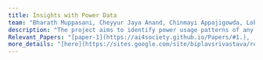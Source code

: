 ```yaml
---
title: Insights with Power Data
team: "Bharath Muppasani, Cheyyur Jaya Anand, Chinmayi Appajigowda, Lokesh Johri, Biplav Srivastava"
description: "The project aims to identify power usage patterns of any system, like buildings or factories, of interest using the harmonics data obtained from MiDAS IoT sensor. We also make power usage dataset (electricity consumption data and harmonics data) available from 8 institutions in manufacturing, education and medical institutions from the US and India "  
Relevant_Papers: "[paper-1](https://ai4society.github.io/Papers/#1.), [paper-2](https://ai4society.github.io/Papers/#2.)"
more_details: "[here](https://sites.google.com/site/biplavsrivastava/research-1/fast-slow-planning)"
---
```



